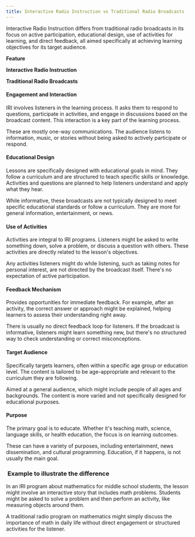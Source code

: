 ```yaml
---
title: Interactive Radio Instruction vs Traditional Radio Broadcasts
---
```


Interactive Radio Instruction differs from traditional radio broadcasts in its focus on active participation, educational design, use of activities for learning, and direct feedback, all aimed specifically at achieving learning objectives for its target audience.

**Feature**

**Interactive Radio Instruction**

**Traditional Radio Broadcasts**

#### Engagement and Interaction

IRI involves listeners in the learning process. It asks them to respond to questions, participate in activities, and engage in discussions based on the broadcast content. This interaction is a key part of the learning process.

These are mostly one-way communications. The audience listens to information, music, or stories without being asked to actively participate or respond.

#### Educational Design

Lessons are specifically designed with educational goals in mind. They follow a curriculum and are structured to teach specific skills or knowledge. Activities and questions are planned to help listeners understand and apply what they hear.

While informative, these broadcasts are not typically designed to meet specific educational standards or follow a curriculum. They are more for general information, entertainment, or news.

#### Use of Activities

Activities are integral to IRI programs. Listeners might be asked to write something down, solve a problem, or discuss a question with others. These activities are directly related to the lesson's objectives.

Any activities listeners might do while listening, such as taking notes for personal interest, are not directed by the broadcast itself. There's no expectation of active participation.

#### Feedback Mechanism

Provides opportunities for immediate feedback. For example, after an activity, the correct answer or approach might be explained, helping learners to assess their understanding right away.

There is usually no direct feedback loop for listeners. If the broadcast is informative, listeners might learn something new, but there's no structured way to check understanding or correct misconceptions.

#### Target Audience

Specifically targets learners, often within a specific age group or education level. The content is tailored to be age-appropriate and relevant to the curriculum they are following.

Aimed at a general audience, which might include people of all ages and backgrounds. The content is more varied and not specifically designed for educational purposes.

#### Purpose

The primary goal is to educate. Whether it's teaching math, science, language skills, or health education, the focus is on learning outcomes.

These can have a variety of purposes, including entertainment, news dissemination, and cultural programming. Education, if it happens, is not usually the main goal.

###  Example to illustrate the difference

In an IRI program about mathematics for middle school students, the lesson might involve an interactive story that includes math problems. Students might be asked to solve a problem and then perform an activity, like measuring objects around them.

A traditional radio program on mathematics might simply discuss the importance of math in daily life without direct engagement or structured activities for the listener.
